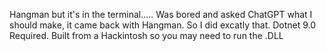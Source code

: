 Hangman but it's in the terminal..... Was bored and asked ChatGPT what I should make, it came back with Hangman. So I did excatly that. Dotnet 9.0 Required. Built from a Hackintosh so you may need to run the .DLL
